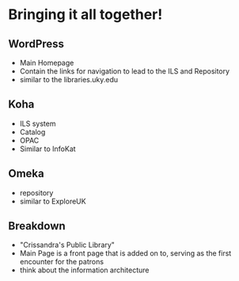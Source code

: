 # Bringing it all together!

## WordPress
- Main Homepage
- Contain the links for navigation to lead to the ILS and Repository
- similar to the libraries.uky.edu


## Koha
- ILS system
- Catalog
- OPAC
- Similar to InfoKat


## Omeka
- repository
- similar to ExploreUK


## Breakdown

- "Crissandra's Public Library"
- Main Page is a front page that is added on to, serving as the first encounter for the patrons
- think about the information architecture

